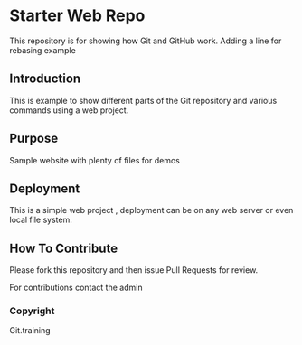 # Starter Web Repo

This repository is for showing how Git and GitHub work. Adding a line for rebasing example

## Introduction
This is example to show different parts of the Git repository and various commands using a web project.

## Purpose

Sample website with plenty of files for demos

## Deployment
This is a simple web project , deployment can be on any web server or even local file system.

## How To Contribute

Please fork this repository and then issue Pull Requests for review.

For contributions contact the admin

### Copyright

Git.training 